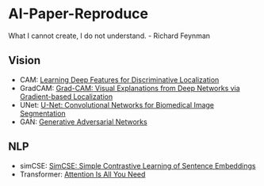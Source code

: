 # AI-Paper-Reproduce

What I cannot create, I do not understand. - Richard Feynman

## Vision
- CAM: [Learning Deep Features for Discriminative Localization](https://arxiv.org/abs/1512.04150)
- GradCAM: [Grad-CAM: Visual Explanations from Deep Networks via Gradient-based Localization](https://arxiv.org/abs/1610.02391)
- UNet: [U-Net: Convolutional Networks for Biomedical Image Segmentation](https://arxiv.org/abs/1505.04597) 
- GAN: [Generative Adversarial Networks](https://arxiv.org/abs/1406.2661)

## NLP
- simCSE: [SimCSE: Simple Contrastive Learning of Sentence Embeddings](https://arxiv.org/abs/2104.08821)
- Transformer: [Attention Is All You Need](https://arxiv.org/abs/1706.03762)